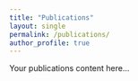 ```yaml
---
title: "Publications"
layout: single
permalink: /publications/
author_profile: true
---
```


Your publications content here... 